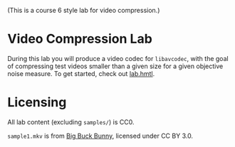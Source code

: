 
(This is a course 6 style lab for video compression.)

Video Compression Lab
=====================

During this lab you will produce a video codec for `libavcodec`, with the goal of compressing test videos smaller than a given size for a given objective noise measure.
To get started, check out [lab.hmtl](http://htmlpreview.github.io/?https://github.com/petersn/video-compression-lab/blob/master/lab.html).

Licensing
=========

All lab content (excluding `samples/`) is CC0.

`sample1.mkv` is from [Big Buck Bunny](https://peach.blender.org/), licensed under CC BY 3.0.


